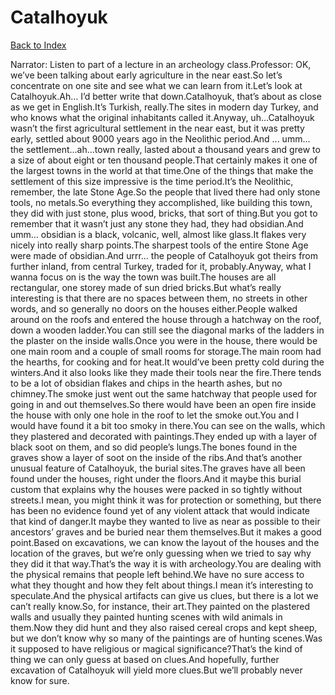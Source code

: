 # Catalhoyuk
[Back to Index](https://github.com/windows10010/tpoExtractor/blob/master/README.md)

Narrator: Listen to part of a lecture in an archeology class.Professor: OK, we’ve been talking about early agriculture in the near east.So let’s concentrate on one site and see what we can learn from it.Let’s look at Catalhoyuk.Ah… I’d better write that down.Catalhoyuk, that’s about as close as we get in English.It’s Turkish, really.The sites in modern day Turkey, and who knows what the original inhabitants called it.Anyway, uh…Catalhoyuk wasn’t the first agricultural settlement in the near east, but it was pretty early, settled about 9000 years ago in the Neolithic period.And ... umm... the settlement...ah...town really, lasted about a thousand years and grew to a size of about eight or ten thousand people.That certainly makes it one of the largest towns in the world at that time.One of the things that make the settlement of this size impressive is the time period.It’s the Neolithic, remember, the late Stone Age.So the people that lived there had only stone tools, no metals.So everything they accomplished, like building this town, they did with just stone, plus wood, bricks, that sort of thing.But you got to remember that it wasn’t just any stone they had, they had obsidian.And umm... obsidian is a black, volcanic, well, almost like glass.It flakes very nicely into really sharp points.The sharpest tools of the entire Stone Age were made of obsidian.And urrr... the people of Catalhoyuk got theirs from further inland, from central Turkey, traded for it, probably.Anyway, what I wanna focus on is the way the town was built.The houses are all rectangular, one storey made of sun dried bricks.But what’s really interesting is that there are no spaces between them, no streets in other words, and so generally no doors on the houses either.People walked around on the roofs and entered the house through a hatchway on the roof, down a wooden ladder.You can still see the diagonal marks of the ladders in the plaster on the inside walls.Once you were in the house, there would be one main room and a couple of small rooms for storage.The main room had the hearths, for cooking and for heat.It would’ve been pretty cold during the winters.And it also looks like they made their tools near the fire.There tends to be a lot of obsidian flakes and chips in the hearth ashes, but no chimney.The smoke just went out the same hatchway that people used for going in and out themselves.So there would have been an open fire inside the house with only one hole in the roof to let the smoke out.You and I would have found it a bit too smoky in there.You can see on the walls, which they plastered and decorated with paintings.They ended up with a layer of black soot on them, and so did people’s lungs.The bones found in the graves show a layer of soot on the inside of the ribs.And that’s another unusual feature of Catalhoyuk, the burial sites.The graves have all been found under the houses, right under the floors.And it maybe this burial custom that explains why the houses were packed in so tightly without streets.I mean, you might think it was for protection or something, but there has been no evidence found yet of any violent attack that would indicate that kind of danger.It maybe they wanted to live as near as possible to their ancestors’ graves and be buried near them themselves.But it makes a good point.Based on excavations, we can know the layout of the houses and the location of the graves, but we’re only guessing when we tried to say why they did it that way.That’s the way it is with archeology.You are dealing with the physical remains that people left behind.We have no sure access to what they thought and how they felt about things.I mean it’s interesting to speculate.And the physical artifacts can give us clues, but there is a lot we can’t really know.So, for instance, their art.They painted on the plastered walls and usually they painted hunting scenes with wild animals in them.Now they did hunt and they also raised cereal crops and kept sheep, but we don’t know why so many of the paintings are of hunting scenes.Was it supposed to have religious or magical significance?That’s the kind of thing we can only guess at based on clues.And hopefully, further excavation of Catalhoyuk will yield more clues.But we’ll probably never know for sure.
 